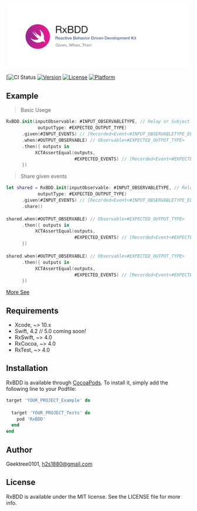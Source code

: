 <img src="https://github.com/GeekTree0101/RxBDD/blob/master/resources/logo.png" />

[![CI Status](https://travis-ci.com/GeekTree0101/RxBDD.svg?branch=master)
[![Version](https://img.shields.io/cocoapods/v/RxBDD.svg?style=flat)](https://cocoapods.org/pods/RxBDD)
[![License](https://img.shields.io/cocoapods/l/RxBDD.svg?style=flat)](https://cocoapods.org/pods/RxBDD)
[![Platform](https://img.shields.io/cocoapods/p/RxBDD.svg?style=flat)](https://cocoapods.org/pods/RxBDD)

## Example

> Basic Usege
```swift
RxBDD.init(inputObservable: #INPUT_OBSERVABLETYPE, // Relay or Subject
            outputType: #EXPECTED_OUTPUT_TYPE)
      .given(#INPUT_EVENTS) // [Recorded<Event<#INPUT_OBSERVABLETYPE_ELEMENT>>]
      .when(#OUTPUT_OBSERVABLE) // Observable<#EXPECTED_OUTPUT_TYPE>
      .then({ outputs in
           XCTAssertEqual(outputs,
                          #EXPECTED_EVENTS) // [Recorded<Event<#EXPECTED_OUTPUT_TYPE>>]
      })
```

> Share given events
```swift
let shared = RxBDD.init(inputObservable: #INPUT_OBSERVABLETYPE, // Relay or Subject
            outputType: #EXPECTED_OUTPUT_TYPE)
      .given(#INPUT_EVENTS) // [Recorded<Event<#INPUT_OBSERVABLETYPE_ELEMENT>>]
      .share()
      
shared.when(#OUTPUT_OBSERVABLE) // Observable<#EXPECTED_OUTPUT_TYPE>
      .then({ outputs in
           XCTAssertEqual(outputs,
                          #EXPECTED_EVENTS) // [Recorded<Event<#EXPECTED_OUTPUT_TYPE>>]
      })
      
shared.when(#OUTPUT_OBSERVABLE) // Observable<#EXPECTED_OUTPUT_TYPE>
      .then({ outputs in
           XCTAssertEqual(outputs,
                          #EXPECTED_EVENTS) // [Recorded<Event<#EXPECTED_OUTPUT_TYPE>>]
      })
```

[More See](https://github.com/GeekTree0101/RxBDD/blob/master/Example/Tests/RxBDDTests.swift)


## Requirements
- Xcode, ~> 10.x
- Swift, 4.2 // 5.0 coming soon!
- RxSwift, ~> 4.0
- RxCocoa, ~> 4.0
- RxTest, ~> 4.0

## Installation

RxBDD is available through [CocoaPods](https://cocoapods.org). To install
it, simply add the following line to your Podfile:

```ruby
target 'YOUR_PROJECT_Example' do

  target 'YOUR_PROJECT_Tests' do
    pod 'RxBDD'
  end
end
```

## Author

Geektree0101, h2s1880@gmail.com

## License

RxBDD is available under the MIT license. See the LICENSE file for more info.
